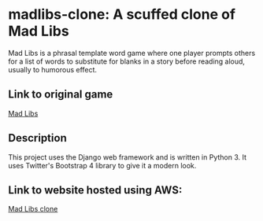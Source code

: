 # madlibs-clone: A scuffed clone of Mad Libs
Mad Libs is a phrasal template word game where one player prompts others for a list of words to substitute for blanks in a story before reading aloud, usually to humorous effect.

## Link to original game
[Mad Libs](http://www.madlibs.com)

## Description
This project uses the Django web framework and is written in Python 3. It uses Twitter's Bootstrap 4 library to give it a modern look.

## Link to website hosted using AWS:
[Mad Libs clone](http://ec2-15-207-47-65.ap-south-1.compute.amazonaws.com:8080/)
